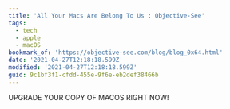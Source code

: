```yaml
---
title: 'All Your Macs Are Belong To Us : Objective-See'
tags:
  - tech
  - apple
  - macOS
bookmark_of: 'https://objective-see.com/blog/blog_0x64.html'
date: '2021-04-27T12:18:18.599Z'
modified: '2021-04-27T12:18:18.599Z'
guid: 9c1bf3f1-cfdd-455e-9f6e-eb2def38466b
---
```

UPGRADE YOUR COPY OF MACOS RIGHT NOW!
